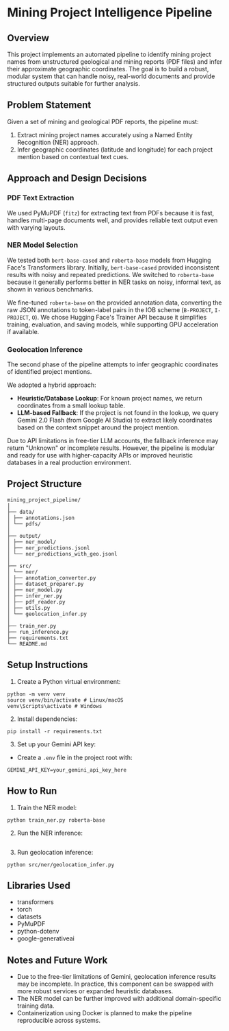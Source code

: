 # Mining Project Intelligence Pipeline

## Overview

This project implements an automated pipeline to identify mining project names from unstructured geological and mining reports (PDF files) and infer their approximate geographic coordinates. The goal is to build a robust, modular system that can handle noisy, real-world documents and provide structured outputs suitable for further analysis.

## Problem Statement

Given a set of mining and geological PDF reports, the pipeline must:

1. Extract mining project names accurately using a Named Entity Recognition (NER) approach.
2. Infer geographic coordinates (latitude and longitude) for each project mention based on contextual text cues.

## Approach and Design Decisions

### PDF Text Extraction

We used PyMuPDF (`fitz`) for extracting text from PDFs because it is fast, handles multi-page documents well, and provides reliable text output even with varying layouts.

### NER Model Selection

We tested both `bert-base-cased` and `roberta-base` models from Hugging Face's Transformers library. Initially, `bert-base-cased` provided inconsistent results with noisy and repeated predictions. We switched to `roberta-base` because it generally performs better in NER tasks on noisy, informal text, as shown in various benchmarks.

We fine-tuned `roberta-base` on the provided annotation data, converting the raw JSON annotations to token-label pairs in the IOB scheme (`B-PROJECT`, `I-PROJECT`, `O`). We chose Hugging Face's Trainer API because it simplifies training, evaluation, and saving models, while supporting GPU acceleration if available.

### Geolocation Inference

The second phase of the pipeline attempts to infer geographic coordinates of identified project mentions.

We adopted a hybrid approach:

- **Heuristic/Database Lookup**: For known project names, we return coordinates from a small lookup table.
- **LLM-based Fallback**: If the project is not found in the lookup, we query Gemini 2.0 Flash (from Google AI Studio) to extract likely coordinates based on the context snippet around the project mention.

Due to API limitations in free-tier LLM accounts, the fallback inference may return "Unknown" or incomplete results. However, the pipeline is modular and ready for use with higher-capacity APIs or improved heuristic databases in a real production environment.

## Project Structure


```
mining_project_pipeline/
│
├── data/
│ ├── annotations.json
│ └── pdfs/
│
├── output/
│ ├── ner_model/
│ ├── ner_predictions.jsonl
│ └── ner_predictions_with_geo.jsonl
│
├── src/
│ └── ner/
│ ├── annotation_converter.py
│ ├── dataset_preparer.py
│ ├── ner_model.py
│ ├── infer_ner.py
│ ├── pdf_reader.py
│ ├── utils.py
│ └── geolocation_infer.py
│
├── train_ner.py
├── run_inference.py
├── requirements.txt
└── README.md
```

## Setup Instructions

1. Create a Python virtual environment:
```
python -m venv venv
source venv/bin/activate # Linux/macOS
venv\Scripts\activate # Windows
```

2. Install dependencies:
```
pip install -r requirements.txt
```

3. Set up your Gemini API key:

- Create a `.env` file in the project root with:
```
GEMINI_API_KEY=your_gemini_api_key_here
```

## How to Run

1. Train the NER model:
```
python train_ner.py roberta-base
```
2. Run the NER inference:
```python run_inference.py
```
3. Run geolocation inference:
```
python src/ner/geolocation_infer.py
```
## Libraries Used

- transformers
- torch
- datasets
- PyMuPDF
- python-dotenv
- google-generativeai

## Notes and Future Work

- Due to the free-tier limitations of Gemini, geolocation inference results may be incomplete. In practice, this component can be swapped with more robust services or expanded heuristic databases.
- The NER model can be further improved with additional domain-specific training data.
- Containerization using Docker is planned to make the pipeline reproducible across systems.
